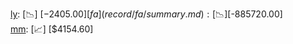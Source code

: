 [ly](record/ly/summary.md): [📉] [$-2405.00]  
[fa](record/fa/summary.md): [📉] [$-885720.00]  
[mm](record/mm/summary.md): [📈] [$4154.60]  
